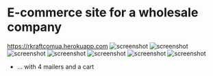 # E-commerce site for a wholesale company
https://rkraftcomua.herokuapp.com
![screenshot](app/assets/images/4.png)
![screenshot](app/assets/images/5.png)
![screenshot](app/assets/images/6.png)
![screenshot](app/assets/images/7.png)
![screenshot](app/assets/images/8.png)
![screenshot](app/assets/images/9.png)
![screenshot](app/assets/images/10.png)

* ...
  with 4 mailers and a cart  

